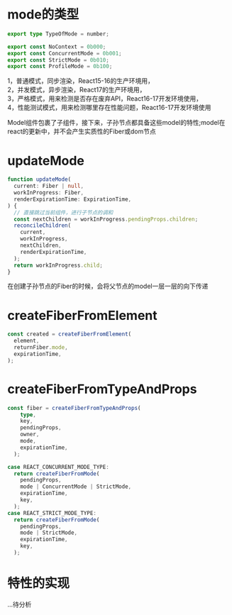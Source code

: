 <a name="CCo4x"></a>
# mode的类型
```typescript
export type TypeOfMode = number;

export const NoContext = 0b000;
export const ConcurrentMode = 0b001;
export const StrictMode = 0b010;
export const ProfileMode = 0b100;
```
1，普通模式，同步渲染，React15-16的生产环境用，<br />2，并发模式，异步渲染，React17的生产环境用，<br />3，严格模式，用来检测是否存在废弃API，React16-17开发环境使用，<br />4，性能测试模式，用来检测哪里存在性能问题，React16-17开发环境使用

Model组件包裹了子组件，接下来，子孙节点都具备这些model的特性;model在react的更新中，并不会产生实质性的Fiber或dom节点
<a name="PdYju"></a>
# updateMode
```typescript
function updateMode(
  current: Fiber | null,
  workInProgress: Fiber,
  renderExpirationTime: ExpirationTime,
) {
  // 直接跳过当前组件，进行子节点的调和
  const nextChildren = workInProgress.pendingProps.children;
  reconcileChildren(
    current,
    workInProgress,
    nextChildren,
    renderExpirationTime,
  );
  return workInProgress.child;
}
```
在创建子孙节点的Fiber的时候，会将父节点的model一层一层的向下传递
<a name="vr0aM"></a>
# createFiberFromElement
```typescript
const created = createFiberFromElement(
  element,
  returnFiber.mode,
  expirationTime,
);
```
<a name="KaI82"></a>
# createFiberFromTypeAndProps
```typescript
const fiber = createFiberFromTypeAndProps(
    type,
    key,
    pendingProps,
    owner,
    mode,
    expirationTime,
  );


```
```typescript
case REACT_CONCURRENT_MODE_TYPE:
  return createFiberFromMode(
    pendingProps,
    mode | ConcurrentMode | StrictMode,
    expirationTime,
    key,
  );
case REACT_STRICT_MODE_TYPE:
  return createFiberFromMode(
    pendingProps,
    mode | StrictMode,
    expirationTime,
    key,
  );
```
<a name="POOvj"></a>
# 特性的实现
...待分析
